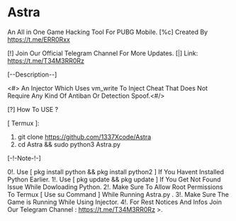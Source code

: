 # Astra
An All in One Game Hacking Tool For PUBG Mobile.
[%c] Created By https://t.me/ERR0Rxx

[!] Join Our Official Telegram Channel For More Updates.
[|] Link: https://t.me/T34M3RR0Rz


[--Description--]

<#> An Injector Which Uses vm_write To Inject Cheat That Does Not Require Any Kind Of Antiban Or Detection Spoof.<#/>

[?] How To USE ?

[ Termux ]:
1. git clone https://github.com/1337Xcode/Astra
2. cd Astra && sudo python3 Astra.py

[-!-Note-!-]

0!. Use [ pkg install python && pkg install python2 ] If You Havent Installed Python Earlier.
1!. Use [ pkg update && pkg update ] If You Get Not Found Issue While Dowloading Python.
2!. Make Sure To Allow Root Permissions To Termux [ Use su Command ] While Running Astra.py .
3!. Make Sure The Game is Running While Using Injector.
4!. For Rest Notices And Infos Join Our Telegram Channel : https://t.me/T34M3RR0Rz >\.
